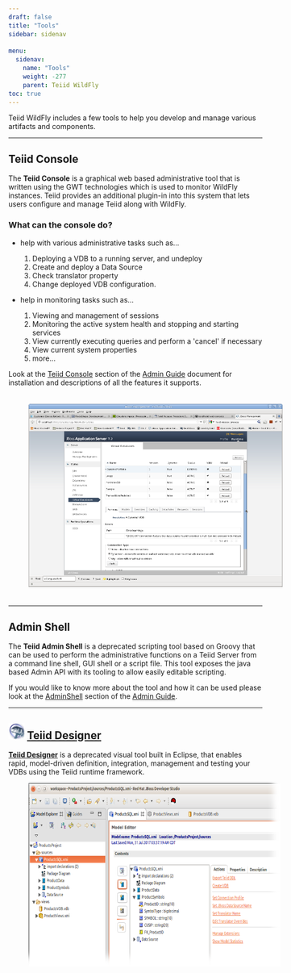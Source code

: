 ```yaml
---
draft: false
title: "Tools"
sidebar: sidenav

menu:
  sidenav:
    name: "Tools"
    weight: -277
    parent: Teiid WildFly
toc: true
---
```


Teiid WildFly includes a few tools to help you develop and manage various artifacts and components.

---

## **Teiid Console**

The **Teiid Console** is a graphical web based administrative tool that is written using the GWT technologies which is used to monitor WildFly instances. Teiid provides an additional plugin-in into this system that lets users configure and manage Teiid along with WildFly.

### What can the console do?

- help with various administrative tasks such as...

  1.  Deploying a VDB to a running server, and undeploy
  2.  Create and deploy a Data Source
  3.  Check translator property
  4.  Change deployed VDB configuration.

- help in monitoring tasks such as...

  1.  Viewing and management of sessions
  2.  Monitoring the active system health and stopping and starting services
  3.  View currently executing queries and perform a 'cancel' if necessary
  4.  View current system properties
  5.  more...

Look at the [Teiid Console](http://teiid.github.io/teiid-documents/master/content/admin/Teiid_Console.html) section of 
the [Admin Guide](http://teiid.github.io/teiid-documents/master/content/admin/Administrators_Guide.html) document for 
installation and descriptions of all the features it supports.

<div>
<img width="600" height="363" src="/images/webconsole1.png" frameborder="2" hspace="40" vspace="20" ></img>
</div>

---
## **Admin Shell**

The **Teiid Admin Shell** is a deprecated scripting tool based on Groovy that can be used to perform the administrative
functions on a Teiid Server from a command line shell, GUI shell or a script file. This tool exposes the java based Admin API
with its tooling to allow easily editable scripting. 

If you would like to know more about the tool and how it can be used please look at the
 [AdminShell](http://teiid.github.io/teiid-documents/10.1.x/content/admin/AdminShell.html) section of the
  [Admin Guide](http://teiid.github.io/teiid-documents/10.1.x/content/admin/Administrators_Guide.html).
  
---
## ![Designer](/images/designer32.png?raw=true) [Teiid Designer](teiid_designer)

**[Teiid Designer](teiid_designer)** is a deprecated visual tool built in Eclipse, that enables rapid, model-driven definition, integration, management
and testing your VDBs using the Teiid runtime framework.

<div>
<img width="500" height="363" src="/images/teiid-designer-home.png" frameborder="2" hspace="40" ></img>
</div>
